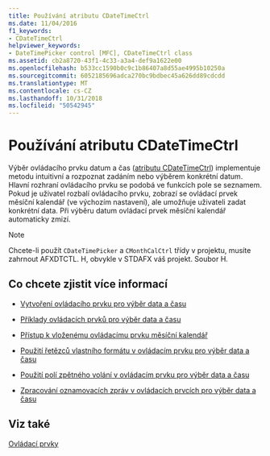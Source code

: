 ```yaml
---
title: Používání atributu CDateTimeCtrl
ms.date: 11/04/2016
f1_keywords:
- CDateTimeCtrl
helpviewer_keywords:
- DateTimePicker control [MFC], CDateTimeCtrl class
ms.assetid: cb2a8720-43f1-4c33-a3a4-def9a1622e00
ms.openlocfilehash: b533cc1590b0c9c1b86407a8d55ae4995b10250a
ms.sourcegitcommit: 6052185696adca270bc9bdbec45a626dd89cdcdd
ms.translationtype: MT
ms.contentlocale: cs-CZ
ms.lasthandoff: 10/31/2018
ms.locfileid: "50542945"
---
```

# <a name="using-cdatetimectrl"></a>Používání atributu CDateTimeCtrl

Výběr ovládacího prvku datum a čas ([atributu CDateTimeCtrl](../mfc/reference/cdatetimectrl-class.md)) implementuje metodu intuitivní a rozpoznat zadáním nebo výběrem konkrétní datum. Hlavní rozhraní ovládacího prvku se podobá ve funkcích pole se seznamem. Pokud je uživatel rozbalí ovládacího prvku, zobrazí se ovládací prvek měsíční kalendář (ve výchozím nastavení), ale umožňuje uživateli zadat konkrétní data. Při výběru datum ovládací prvek měsíční kalendář automaticky zmizí.

> [!NOTE]
>  Chcete-li použít `CDateTimePicker` a `CMonthCalCtrl` třídy v projektu, musíte zahrnout AFXDTCTL. H, obvykle v STDAFX váš projekt. Soubor H.

## <a name="what-do-you-want-to-know-more-about"></a>Co chcete zjistit více informací

- [Vytvoření ovládacího prvku pro výběr data a času](../mfc/creating-the-date-and-time-picker-control.md)

- [Příklady ovládacích prvků pro výběr data a času](../mfc/date-and-time-picker-control-examples.md)

- [Přístup k vloženému ovládacímu prvku měsíční kalendář](../mfc/accessing-the-embedded-month-calendar-control.md)

- [Použití řetězců vlastního formátu v ovládacím prvku pro výběr data a času](../mfc/using-custom-format-strings-in-a-date-and-time-picker-control.md)

- [Použití polí zpětného volání v ovládacím prvku pro výběr data a času](../mfc/using-callback-fields-in-a-date-and-time-picker-control.md)

- [Zpracování oznamovacích zpráv v ovládacích prvcích pro výběr data a času](../mfc/processing-notification-messages-in-date-and-time-picker-controls.md)

## <a name="see-also"></a>Viz také

[Ovládací prvky](../mfc/controls-mfc.md)

